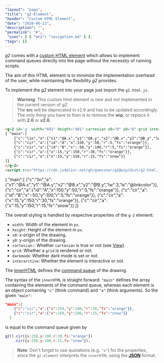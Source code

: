 ```yaml
---
"layout": "page",
"title": "g2-Element",
"header": "Custom HTML Element",
"date": "2020-06-22",
"description": "",
"permalink": "#",
 "uses": [ { "uri": "navigation.md" } ],
"tags": []
---
```


_g2_ comes with a [custom HTML element](https://developer.mozilla.org/en-US/docs/Web/Web_Components/Using_custom_elements)
which allows to implement command queues directly into the page without the necessity of running scripts.

The aim of this HTML element is to minimize the implementation overhead of the user,
while maintaining the flexibility _g2_ provides.

To implement the _g2_ element into your page just import the `g2.html.js`.

> **Warning**: This custom html element is new and not implemented in the current version of _g2_. <br>
> The **src** will be deprecated in v2.6 and has to be updated accordingly. <br>
> The only thing you have to then is to remove the **wip**, or replace it with **2.6** or **v2.6**.

```html
<g-2 id='g' width="601" height="401" cartesian x0="0" y0="0" grid interactive>
{ "main":[
    {"c":"lin","a":{"x1":"@A.x","y1":"@A.y","x2":"@B.x","y2":"@B.y","lw":3,"ls":"@linkcolor"}},
    {"c":"cir","a":{"id":"A","x":150,"y":50,"r":5,"fs":"orange"}},
    {"c":"cir","a":{"id":"B","x":-50,"y":100,"r":5,"fs":"orange"}},
    {"c":"cir","a":{"x":15,"y":150,"r":30,"fs":"orange"}},
    {"c":"cir","a":{"x":15,"y":150,"r":15,"fs":"snow"}}
]}
</g-2>
<script src="https://cdn.jsdelivr.net/gh/goessner/g2@wip/dist/g2.html.js"></script>
```

<g-2 id='g' width="281" height="201" cartesian x0="100" y0="0" grid interactive>
{ "main":[
    {"c":"lin","a":{"x1":"@A.x","y1":"@A.y","x2":"@B.x","y2":"@B.y","lw":3,"ls":"@linkcolor"}},
    {"c":"cir","a":{"id":"A","x":150,"y":50,"r":5,"fs":"orange"}},
    {"c":"cir","a":{"id":"B","x":-50,"y":100,"r":5,"fs":"orange"}},
    {"c":"cir","a":{"x":15,"y":150,"r":30,"fs":"orange"}},
    {"c":"cir","a":{"x":15,"y":150,"r":15,"fs":"snow"}}
]}
</g-2>
<script src="https://cdn.jsdelivr.net/gh/goessner/g2@wip/dist/g2.html.js"></script>

The overall styling is handled by respective properties of the `g-2` element:

- `width`: Width of the element in `px`.
- `height`: Height of the element in `px`.
- `x0`: x-origin of the drawing.
- `y0`: y-origin of the drawing.
- `cartesian:`: Whether `cartesian` is true or not (see [View](https://goessner.github.io/g2/View.html)).
- `grid`: Whether a `grid` is rendered or not.
- `darkmode`: Whether dark mode is set or not.
- `interarctive`: Whether the element is interactive or not.

The [innerHTML](https://developer.mozilla.org/en-US/docs/Web/API/Element/innerHTML)
defines the [command queue](./Concepts.html) of the drawing.

The syntax of the `innerHTML` is straight forward:
`"main"` defines the array containing the elements of the command queue, whereas
each element is an object containing `"c"` (think command) and
`"a"` (think arguments).
So the given `"main"`:

```json
"main":[
    {"c":"cir","a":{"x":250,"y":100,"r":30,"fs":"orange"}},
    {"c":"cir","a":{"x":250,"y":100,"r":15,"fs":"snow"}}
  ]
```
is equal to the command queue given by

```js
g2().cir({x:250,y:100,r:30,fs:"orange"})
    .cir({x:250,y:100,r:15,fs:"snow"});
```

> **Note**: Don't forget to use quotations (e.g. `"x"`) for the properties,
> since the `g2-element` interprets the `innerHTML` using the
> [**JSON**](https://developer.mozilla.org/en-US/docs/Web/JavaScript/Reference/Global_Objects/JSON)
> format.
